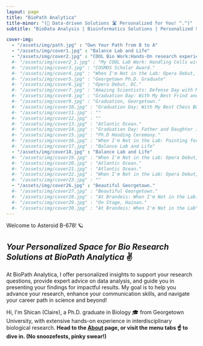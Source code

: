 ```yaml
---
layout: page
title: "BioPath Analytica"
title-minor: "(🧬 Data-driven Solutions 🛣 Personalized for You! ^.^)"
subtitle: "BioData Analysis | Bioinformatics Solutions | Personalized Strategy to Empower Your Communication with PIs, Collaborators, and Yourself"

cover-img:
  - "/assets/img/path.jpg" : "Own Your Path from B to A"
  - "/assets/img/cover1.jpg" : "Balance Lab and Life"
  - "/assets/img/cover2.jpg" : "COOL Bio Work:Hands-On research experience"
  #- "/assets/img/cover2_1.jpg" : "My COOL Lab Work: Handling Cells with Liquid Nitrogen"
  #- "/assets/img/cover3.jpg" : "COSMOS Scholar Award."
  #- "/assets/img/cover4.jpg" : "When I'm Not in the Lab: Opera Debut, DC."
  #- "/assets/img/cover5.jpg" : "Georgetown Ph.D. Graduate"
  #- "/assets/img/cover6.jpg" : "Opera Debut, DC."
  #- "/assets/img/cover7.jpg" : "Amazing Scientists: Defense Day with My Multidisciplinary Committee at Georgetown"
  #- "/assets/img/cover8.jpg" : "Graduation Day: With My Best Frind and Colleague."
  #- "/assets/img/cover9.jpg" : "Graduation, Georgetown."
  #- "/assets/img/cover10.jpg" : "Graduation Day: With My Best Chess Buddy at Georgetown."
  #- "/assets/img/cover11.jpg" : ""
  #- "/assets/img/cover12.jpg" : ""
  #- "/assets/img/cover13.jpg" : "Atlantic Ocean."
  #- "/assets/img/cover14.jpg" : "Graduation Day: Father and Daughter in Front of Georgetown."
  #- "/assets/img/cover15.jpg" : "Ph.D Hooding Ceremony."
  #- "/assets/img/cover16.jpg" : "When I'm Not in the Lab: Painting for Fun."
  #- "/assets/img/cover17.jpg" : "Balance Lab and Life"
  - "/assets/img/cover18.jpg" : "Balance Lab and Life"
  #- "/assets/img/cover19.jpg" : "When I'm Not in the Lab: Opera Debut, DC."
  #- "/assets/img/cover20.jpg" : "Atlantic Ocean."
  #- "/assets/img/cover21.jpg" : "Atlantic Ocean."
  #- "/assets/img/cover22.jpg" : "When I'm Not in the Lab: Opera Debut, DC."
  #- "/assets/img/cover23.jpg" : ""
  - "/assets/img/cover26.jpg" : "Beautiful Georgetown."
  #- "/assets/img/cover27.jpg" : "Beautiful Georgetown."
  #- "/assets/img/cover28.jpg" : "At Brandeis: When I'm Not in the Lab."
  #- "/assets/img/cover29.jpg" : "On Stage, Hainan."
  #- "/assets/img/cover30.jpg" : "At Brandeis: When I'm Not in the Lab"
---
```

Welcome to Asteroid B-678! 🪐
## *Your Personalized Space for Bio Research Solutions at BioPath Analytica* ✌️

At BioPath Analytica, I offer personalized insights to support your research questions, provide expert advice on data analysis, and guide you in presenting your findings for impactful results. My goal is to help you advance your research, enhance your communication skills, and navigate your career path in science and beyond!

Hi, I'm Shican (Claire), a Ph.D. graduate in Biology 🎓 from Georgetown University, with extensive hands-on experience in interdisciplinary biological research. 
**Head to the [**About**](about) page, or visit the **menu tabs ☝️** to dive in. (No snoozefests, pinky swear!)**
